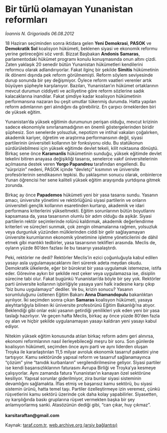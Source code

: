 # Bir türlü olamayan Yunanistan reformları

*İoannis N. Grigoriadis 06.08.2012*

<div class="yazi"><p>18 Haziran seçiminden sonra iktidara gelen <b>Yeni Demokrasi</b>, <b>PASOK</b> ve <b>Demokratik Sol</b> koalisyon hükümeti, beklenen siyasi ve ekonomik reformu yerine getireceğini söz verdi. Bizzat Başbakan <b>Andonis Samaras</b>, parlamentodaki hükümet programı konulu konuşmasında onun altını çizdi. Zaten yaklaşık 20 senedir bütün Yunanistan hükümetleri kendilerini reformcu olarak adlandırıyorlar. Fakat ilginç bir şekilde <b>Simitis</b> hükümetinin ilk dönemi dışında pek reform görülmemişti. Reform söylem seviyesinde durup sonunda bir şey değişmiyor. Öylece reform vaatleri verenler artık büyüyen şüpheyle karşılanıyor. Bazıları, Yunanistan’ın hükümet ortaklarının mevcut durumun ciddiyeti ve aciliyetine göre reform sözlerine sadık kalacaklarına inandılar. Fakat şimdiye kadar koalisyon hükümetinin performansına nazaran bu çeşit umutlar tükenmiş durumda. Hatta yapılan reform adımlarının geri alındığını da görebiliriz. En çarpıcı örneklerden biri de yüksek eğitim.</p>
<p>Yunanistan’da yüksek eğitimin durumunun perişan olduğu, mevcut krizinin sadece ekonomiyle sınırlanamadığının en önemli göstergelerinden biridir şüphesiz. Son senelerde yolsuzluk, nepotizm ve intihal vakaları çoğalırken, akademik kariyer, öğretim ve araştırma performansının değil, siyasi partilerinin üniversiteli kollarının bir fonksiyonu oldu. Bu statükonun sürdürülebilmesi için yüksek eğitimde devlet tekeli, kilit noktasına dönüştü. Birkaç sene önce <b>Karamanlis</b> hükümetinin sunduğu, yüksek eğitimde devlet tekelini bitiren anayasa değişikliği tasarısı, senelerce vakıf üniversitelerinin açılmasına destek veren <b>Yorgo Papandreu</b> tarafından engellendi. Bu “sürprizin” nedeni, PASOK içinde “devletçi” kısmının ve üniversite profesörlerinin sendikasının tepkisi. Bu yaklaşımın sonucu olarak, onbinlerce Yunan öğrencisi her sene kaliteli yüksek eğitim arayışında yurtdışına gitmek zorunda.</p>
<p>Birkaç ay önce <b>Papademos</b> hükümeti yeni bir yasa tasarısı sundu. Yasanın amacı, üniversite yönetimi ve rektörlüğünü siyasi partilerin ve onların üniversiteli gençlik kollarının esaretinden kurtarıp, akademik ve idari performans kriterlerini yükseltmekti. Eğitim sorunlarının bütün boyutlarını kapsamasa da, yasa tasarısının olumlu bir adım olduğu da aşikâr. Siyasi partilerin rektör seçimlerinde rolünü kaldırmak, akademik değerlendirme kriterleri ve süreçleri sunmak, çok zengin olmamalarına rağmen, yolsuzluk veya durgunluk yüzünden mülklerinden ciddi bir gelir sağlayamayan üniversite kurumlarının ekonomik yönetimine işletme yöneticilerini de dâhil etmek gibi mantıklı tedbirler, yasa tasarısının teklifleri arasında. Meclis de, oyların yüzde 80’den fazlası ile bu tasarıyı yasalaştırdı.</p>
<p>Peki, rektörler ne dedi? Rektörler Meclis’in ezici çoğunluğuyla kabul edilen yasayı asla uygulamayacaklarını ileri sürerek adeta meydan okudu. Demokratik ülkelerde, eğer bir bürokrat bir yasa uygulamak istemezse, istifa eder. Görevine aykırı bir şekilde rest çeker veya uygulamazsa ise, disiplin sürecine tabi olur. Fakat bugünkü Yunanistan’da böyle bir şey yok. Rektörler parti üniversite kollarının işbirliğiyle yasaya yani halk iradesine karşı çıkıp “biz bunu uygulamayız” dediler. Ve bu, krizin sonucu? Yasanın sorumluluğunu üstlenen Eğitim Bakanı <b>Anna Diamandopulu</b> bakanlıktan ayrılıyor. İki seçimden sonra çıkan <b>Samaras</b> koalisyon hükümeti, yasaya aleyhtarlığıyla bilinen iki üniversite profesörünü Eğitim Bakanlığı’na atıyor. Beklendiği gibi onlar eski yasanın getirdiği yenilikleri yok eden yeni bir yasa taslağı hazırlıyor. Ve geçen hafta Meclis, birkaç ay önce yüzde 80’den fazla oy alan ve hiçbir şekilde uygulanamayan yasayı kaldıran yeni yasayı kabul ediyor.</p>
<p>Nitekim yüksek eğitim konusunda atılan birkaç reform adımı geri alınırsa, ekonomi reformlarının nasıl ilerleyebileceği meşru bir soru. Son günlerde koalisyon hükümeti, seçimden önce aynı parti ve aynı liderden oluşan Troyka ile kararlaştırılan 11,5 milyar avroluk ekonomik tasarruf paketini yine tartışıyor. Kamu sektöründe yapısal reform ve tasarruf sağlanamayınca “çözüm” yine “tanıdık kurbanların” vergilendirilmesine geliyor. Siyasi partiler ise kendi başarısızlıklarının faturasını Avrupa Birliği ve Troyka’ya kesmeye çalışıyorlar. Aynı zamanda fatura Yunanistan’ın kanayan özel sektörüne kesiliyor. Yapısal sorunlar giderilmiyor, zira bunlar siyasi sisteminin devamlığını sağlamakta. İflas etmiş ve başarısız kamu sektörü, bu siyasi sistemin ürünü, hatta temel taşı. Partiler özelleştirmeye izin veremez, çünkü rüşvetlerini kamu sektörü üzerinde çok daha kolay yapabilirler. Siyasetten, oy karşılığında baskı gruplarına rüşvet vermekten başka bir şey anlamıyorlarmış sanki. Atasözünün dediği gibi, “can çıkar, huy çıkmaz”.<br/><br/><b>karsitaraftan@gmail.com</b></p>
</div>

Kaynak: [taraf.com.tr](http://www.taraf.com.tr/ioannis-n-grigoriadis/makale-bir-turlu-olamayan-yunanistan-reformlari.htm), [web.archive.org (arşiv bağlantısı)](http://web.archive.org/web/20130909062150/http://www.taraf.com.tr/ioannis-n-grigoriadis/makale-bir-turlu-olamayan-yunanistan-reformlari.htm)
